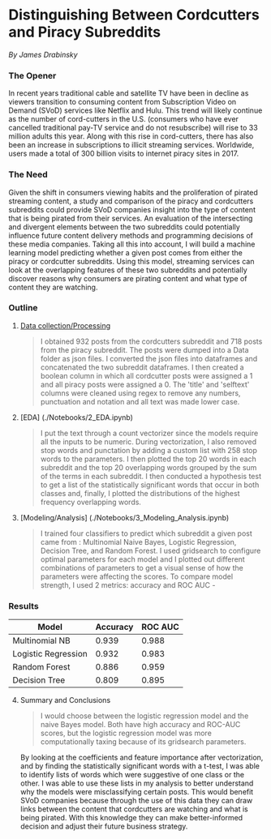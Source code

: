 # Distinguishing Between Cordcutters and Piracy Subreddits
_By James Drabinsky_


### The Opener

In recent years traditional cable and satellite TV have been in decline as viewers transition to consuming content from Subscription Video on Demand (SVoD) services like Netflix and Hulu.  This trend will likely continue as the number of cord-cutters in the U.S. (consumers who have ever cancelled traditional pay-TV service and do not resubscribe) will rise to 33 million adults this year.  Along with this rise in cord-cutters, there has also been an increase in subscriptions to illicit streaming services.  Worldwide, users made a total of 300 billion visits to internet piracy sites in 2017.

### The Need

Given the shift in consumers viewing habits and the proliferation of pirated streaming content, a study and comparison of the piracy and cordcutters subreddits could provide SVoD companies insight into the type of content that is being pirated from their services.  An evaluation of the intersecting and divergent elements between the two subreddits could potentially influence future content delivery methods and programming decisions of these media companies.  Taking all this into account, I will build a machine learning model predicting whether a given post comes from either the piracy or cordcutter subreddits.  Using this model, streaming services can look at the overlapping features of these two subreddits and potentially discover reasons why consumers are pirating content and what type of content they are watching.   

### Outline
1. [Data collection/Processing](./Notebooks/1_Data_Acquisition_Processing.ipynb)
	> I obtained 932 posts from the cordcutters subreddit and 718 posts from the piracy subreddit. The posts were dumped into a Data folder as json files.  I converted the json files into dataframes and concatenated the two subreddit dataframes. I then created a boolean column in which all cordcutter posts were assigned a 1 and all piracy posts were assigned a 0.  The 'title' and 'selftext' columns were cleaned using regex to remove any numbers, punctuation and notation and all text was made lower case.  
2. [EDA] (./Notebooks/2_EDA.ipynb)
	> I put the text through a count vectorizer since the models require all the inputs to be numeric. During vectorization, I also removed stop words and punctation by adding a custom list with 258 stop words to the parameters.  I then plotted the top 20 words in each subreddit and the top 20 overlapping words grouped by the sum of the terms in each subreddit.  I then conducted a hypothesis test to get a list of the statistically significant words that occur in both classes and, finally, I plotted the distributions of the highest frequency overlapping words.
3. [Modeling/Analysis] (./Notebooks/3_Modeling_Analysis.ipynb)
	> I trained four classifiers to predict which subreddit a given post came from : Multinomial Naive Bayes, Logistic Regression, Decision Tree, and Random Forest.  I used gridsearch to configure optimal parameters for each model and I plotted out different combinations of parameters to get a visual sense of how the parameters were affecting the scores. To compare model strength, I used 2 metrics: accuracy and ROC AUC -


### Results

| Model                   | Accuracy   | ROC AUC 
|-------------------------|------------|----------
| Multinomial NB          | 0.939      | 0.988      
| Logistic Regression     | 0.932      | 0.983       
| Random Forest           | 0.886      | 0.959        
| Decision Tree           | 0.809      | 0.895      
   

4. Summary and Conclusions
	> I would choose between the logistic regression model and the naive Bayes model.  Both have high accuracy and ROC-AUC scores, but the logistic regression model was more computationally taxing because of its gridsearch parameters.  

	By looking at the coefficients and feature importance after vectorization, and by finding the statistically significant words with a t-test, I was able to identify lists of words which were suggestive of one class or the other.  I was able to use these lists in my analysis to better understand why the models were misclassifying certain posts.  This would benefit SVoD companies because through the use of this data they can draw links between the content that cordcutters are watching and what is being pirated.  With this knowledge they can make better-informed decision and adjust their future business strategy.